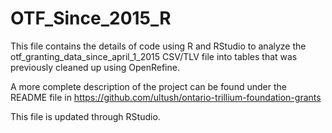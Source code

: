 # OTF_Since_2015_R
This file contains the details of code using R and RStudio to analyze the otf_granting_data_since_april_1_2015 CSV/TLV file into tables that was previously cleaned up using OpenRefine.

A more complete description of the project can be found under the README file in https://github.com/ultush/ontario-trillium-foundation-grants

This file is updated through RStudio.
